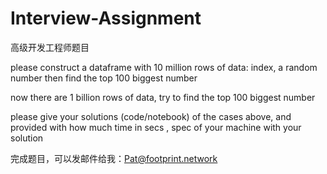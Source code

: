 # Interview-Assignment
高级开发工程师题目

please construct a dataframe with 10 million rows of data: index, a random number then find the top 100 biggest number

now there are 1 billion rows of data, try to find the top 100 biggest number

please give your solutions (code/notebook) of the cases above, and provided with how much time in secs , spec of your machine with your solution

完成题目，可以发邮件给我：Pat@footprint.network
